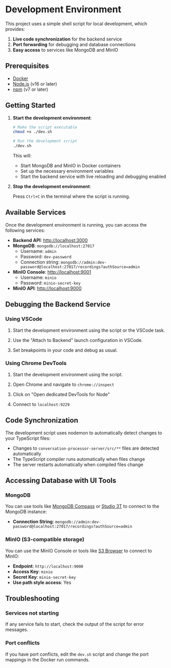 # Development Environment

This project uses a simple shell script for local development, which provides:

1. **Live code synchronization** for the backend service
2. **Port forwarding** for debugging and database connections
3. **Easy access** to services like MongoDB and MinIO

## Prerequisites

- [Docker](https://www.docker.com/products/docker-desktop/)
- [Node.js](https://nodejs.org/) (v16 or later)
- [npm](https://www.npmjs.com/) (v7 or later)

## Getting Started

1. **Start the development environment**:

   ```bash
   # Make the script executable
   chmod +x ./dev.sh

   # Run the development script
   ./dev.sh
   ```

   This will:

   - Start MongoDB and MinIO in Docker containers
   - Set up the necessary environment variables
   - Start the backend service with live reloading and debugging enabled

2. **Stop the development environment**:

   Press `Ctrl+C` in the terminal where the script is running.

## Available Services

Once the development environment is running, you can access the following services:

- **Backend API**: [http://localhost:3000](http://localhost:3000)
- **MongoDB**: `mongodb://localhost:27017`
  - Username: `admin`
  - Password: `dev-password`
  - Connection string: `mongodb://admin:dev-password@localhost:27017/recordings?authSource=admin`
- **MinIO Console**: [http://localhost:9001](http://localhost:9001)
  - Username: `minio`
  - Password: `minio-secret-key`
- **MinIO API**: [http://localhost:9000](http://localhost:9000)

## Debugging the Backend Service

### Using VSCode

1. Start the development environment using the script or the VSCode task.

2. Use the "Attach to Backend" launch configuration in VSCode.

3. Set breakpoints in your code and debug as usual.

### Using Chrome DevTools

1. Start the development environment using the script.

2. Open Chrome and navigate to `chrome://inspect`

3. Click on "Open dedicated DevTools for Node"

4. Connect to `localhost:9229`

## Code Synchronization

The development script uses nodemon to automatically detect changes to your TypeScript files:

- Changes to `conversation-processor-server/src/**` files are detected automatically
- The TypeScript compiler runs automatically when files change
- The server restarts automatically when compiled files change

## Accessing Database with UI Tools

### MongoDB

You can use tools like [MongoDB Compass](https://www.mongodb.com/products/compass) or [Studio 3T](https://studio3t.com/) to connect to the MongoDB instance:

- **Connection String**: `mongodb://admin:dev-password@localhost:27017/recordings?authSource=admin`

### MinIO (S3-compatible storage)

You can use the MinIO Console or tools like [S3 Browser](https://s3browser.com/) to connect to MinIO:

- **Endpoint**: `http://localhost:9000`
- **Access Key**: `minio`
- **Secret Key**: `minio-secret-key`
- **Use path style access**: Yes

## Troubleshooting

### Services not starting

If any service fails to start, check the output of the script for error messages.

### Port conflicts

If you have port conflicts, edit the `dev.sh` script and change the port mappings in the Docker run commands.
